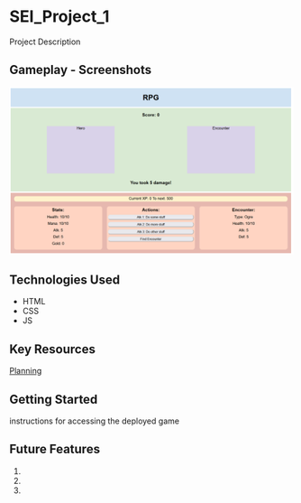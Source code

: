# SEI_Project_1

Project Description

## Gameplay - Screenshots

![wireframe](assets/wireframe-screenshot.PNG)

## Technologies Used

- HTML
- CSS
- JS

## Key Resources

[Planning](/docs/planning.md)

## Getting Started

instructions for accessing the deployed game

## Future Features

1.
2.
3.
